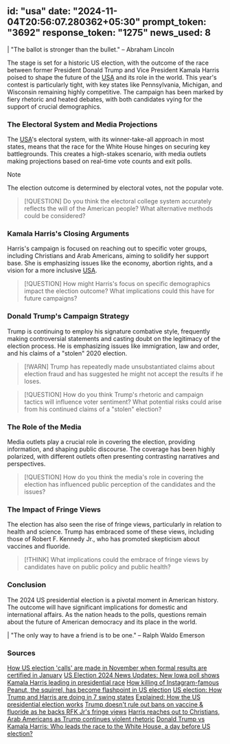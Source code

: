 
id: "usa"
date: "2024-11-04T20:56:07.280362+05:30"
prompt_token: "3692"
response_token: "1275"
news_used: 8
------
| "The ballot is stronger than the bullet." – Abraham Lincoln

The stage is set for a historic US election, with the outcome of the race between former President Donald Trump and Vice President Kamala Harris poised to shape the future of the [USA](https://en.wikipedia.org/wiki/United_States) and its role in the world.  This year's contest is particularly tight, with key states like Pennsylvania, Michigan, and Wisconsin remaining highly competitive. The campaign has been marked by fiery rhetoric and heated debates, with both candidates vying for the support of crucial demographics.

### The Electoral System and Media Projections

The [USA](https://en.wikipedia.org/wiki/United_States)'s electoral system, with its winner-take-all approach in most states, means that the race for the White House hinges on securing key battlegrounds. This creates a high-stakes scenario, with media outlets making projections based on real-time vote counts and exit polls.

> [!NOTE]
> The election outcome is determined by electoral votes, not the popular vote. 

> [!QUESTION]
> Do you think the electoral college system accurately reflects the will of the American people? What alternative methods could be considered?

### Kamala Harris's Closing Arguments

Harris's campaign is focused on reaching out to specific voter groups, including Christians and Arab Americans, aiming to solidify her support base. She is emphasizing issues like the economy, abortion rights, and a vision for a more inclusive [USA](https://en.wikipedia.org/wiki/United_States).

> [!QUESTION]
> How might Harris's focus on specific demographics impact the election outcome? What implications could this have for future campaigns? 

### Donald Trump's Campaign Strategy

Trump is continuing to employ his signature combative style, frequently making controversial statements and casting doubt on the legitimacy of the election process. He is emphasizing issues like immigration, law and order, and his claims of a "stolen" 2020 election.

> [!WARN]
> Trump has repeatedly made unsubstantiated claims about election fraud and has suggested he might not accept the results if he loses. 

> [!QUESTION]
> How do you think Trump's rhetoric and campaign tactics will influence voter sentiment? What potential risks could arise from his continued claims of a "stolen" election?

### The Role of the Media

Media outlets play a crucial role in covering the election, providing information, and shaping public discourse. The coverage has been highly polarized, with different outlets often presenting contrasting narratives and perspectives.

> [!QUESTION]
> How do you think the media's role in covering the election has influenced public perception of the candidates and the issues?

### The Impact of Fringe Views

The election has also seen the rise of fringe views, particularly in relation to health and science. Trump has embraced some of these views, including those of Robert F. Kennedy Jr., who has promoted skepticism about vaccines and fluoride.

> [!THINK]
> What implications could the embrace of fringe views by candidates have on public policy and public health?

### Conclusion

The 2024 US presidential election is a pivotal moment in American history. The outcome will have significant implications for domestic and international affairs. As the nation heads to the polls, questions remain about the future of American democracy and its place in the world.

| "The only way to have a friend is to be one." – Ralph Waldo Emerson

### Sources

[How US election 'calls' are made in November when formal results are certified in January](https://www.firstpost.com/world/united-states/how-us-election-calls-are-made-in-november-when-formal-results-are-certified-in-january-13831710.html) 
[US Election 2024 News Updates: New Iowa poll shows Kamala Harris leading in presidential race](https://www.firstpost.com/world/us-election-news-live-updates-polls-13831343.html)
[How killing of Instagram-famous Peanut, the squirrel, has become flashpoint in US election](https://www.firstpost.com/world/united-states/instagram-famous-peanut-squirrel-election-trump-elon-musk-13831656.html) 
[US election: How Trump and Harris are doing in 7 swing states](https://www.firstpost.com/world/united-states/2024-us-presidential-election-how-trump-and-harris-are-doing-in-7-swing-states-13831663.html)
[Explained: How the US presidential election works](https://www.firstpost.com/world/united-states/explained-us-presidential-election-system-13823173.html)
[Trump doesn't rule out bans on vaccine & fluoride as he backs RFK Jr's fringe views](https://www.firstpost.com/world/united-states/trump-doesnt-rule-out-bans-on-vaccine-fluoride-as-he-backs-rfk-jrs-fringe-views-13831604.html)
[Harris reaches out to Christians, Arab Americans as Trump continues violent rhetoric](https://www.firstpost.com/world/united-states/harris-reaches-out-to-christians-arab-americans-as-trump-continues-violent-rhetoric-13831607.html)
[Donald Trump vs Kamala Harris: Who leads the race to the White House, a day before US election?](https://www.firstpost.com/world/united-states/donald-trump-vs-kamala-harris-one-day-race-white-house-13831596.html) 

